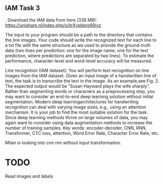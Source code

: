## IAM Task 3
. Download the IAM data from here (338 MB):
https://unishare.nl/index.php/s/jtrXypbkrp69iyz

The input to your program should be a path to the directory that contains the line images. Your code should write the recognized text for each line to a txt file with the same structure as we used to provide the ground-truth data (two lines per prediction: one for the image name, one for the text prediction, where predictions are separated by two lines). To estimate the performance, character-level and word-level accuracy will be measured.

Line recognition (IAM dataset):
You will perform text recognition on line images from the IAM dataset. Given an input image of a handwritten line of text, the task is to transcribe the text in the image. As an example,see Fig. 2. The expected output would be “Susan Hayward plays the wife sharply”. Rather than segmenting words or characters as a preprocessing step, you may want to consider an end-to-end deep learning solution without initial segmentation. Modern deep learningarchitectures for handwriting recognition can deal with varying image sizes, e.g., using an attention mechanism. It is your job to find the most suitable solution for the task. Since deep learning methods thrive on large volumes of data, you may again want to consider using data augmentation methods to increase the number of training samples. Key words: encoder-decoder, CNN, RNN, Transformer, CTC loss, attention, Word  Error Rate, Character Error Rate, etc.

Milan is looking into cnn rnn without input transformation.

# TODO
Read images and labels

